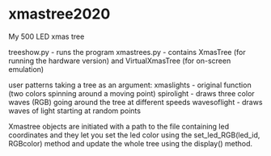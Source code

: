 # xmastree2020
My 500 LED xmas tree

treeshow.py - runs the program
xmastrees.py - contains XmasTree (for running the hardware version) and VirtualXmasTree (for on-screen emulation)

user patterns taking a tree as an argument:
xmaslights - original function (two colors spinning around a moving point)
spirolight - draws three color waves (RGB) going around the tree at different speeds
wavesoflight - draws waves of light starting at random points

Xmastree objects are initiated with a path to the file containing led coordinates and they let you set the led color using the set_led_RGB(led_id, RGBcolor) method and update the whole tree using the display() method.
